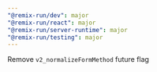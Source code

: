 ```yaml
---
"@remix-run/dev": major
"@remix-run/react": major
"@remix-run/server-runtime": major
"@remix-run/testing": major
---
```


Remove `v2_normalizeFormMethod` future flag

